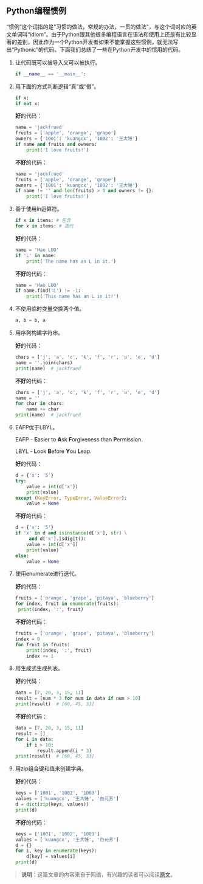 ## Python编程惯例

“惯例”这个词指的是“习惯的做法，常规的办法，一贯的做法”，与这个词对应的英文单词叫“idiom”。由于Python跟其他很多编程语言在语法和使用上还是有比较显著的差别，因此作为一个Python开发者如果不能掌握这些惯例，就无法写出“Pythonic”的代码。下面我们总结了一些在Python开发中的惯用的代码。

1. 让代码既可以被导入又可以被执行。

   ```Python
   if __name__ == '__main__':
   ```


2. 用下面的方式判断逻辑“真”或“假”。

   ```Python
   if x:
   if not x:
   ```

   **好**的代码：

   ```Python
   name = 'jackfrued'
   fruits = ['apple', 'orange', 'grape']
   owners = {'1001': 'kuangcx', '1002': '王大锤'}
   if name and fruits and owners:
       print('I love fruits!')
   ```

   **不好**的代码：

   ```Python
   name = 'jackfrued'
   fruits = ['apple', 'orange', 'grape']
   owners = {'1001': 'kuangcx', '1002': '王大锤'}
   if name != '' and len(fruits) > 0 and owners != {}:
       print('I love fruits!')
   ```

3. 善于使用in运算符。

   ```Python
   if x in items: # 包含
   for x in items: # 迭代
   ```

   **好**的代码：

   ```Python
   name = 'Hao LUO'
   if 'L' in name:
       print('The name has an L in it.')
   ```

   **不好**的代码：

   ```Python
   name = 'Hao LUO'
   if name.find('L') != -1:
       print('This name has an L in it!')
   ```

4. 不使用临时变量交换两个值。

   ```Python
   a, b = b, a
   ```

5. 用序列构建字符串。

   **好**的代码：

   ```Python
   chars = ['j', 'a', 'c', 'k', 'f', 'r', 'u', 'e', 'd']
   name = ''.join(chars)
   print(name)  # jackfrued
   ```

   **不好**的代码：

   ```Python
   chars = ['j', 'a', 'c', 'k', 'f', 'r', 'u', 'e', 'd']
   name = ''
   for char in chars:
       name += char
   print(name)  # jackfrued
   ```

6. EAFP优于LBYL。

   EAFP - **E**asier to **A**sk **F**orgiveness than **P**ermission.

   LBYL - **L**ook **B**efore **Y**ou **L**eap.

   **好**的代码：

   ```Python
   d = {'x': '5'}
   try:
       value = int(d['x'])
       print(value)
   except (KeyError, TypeError, ValueError):
       value = None
   ```

   **不好**的代码：

   ```Python
   d = {'x': '5'}
   if 'x' in d and isinstance(d['x'], str) \
   		and d['x'].isdigit():
       value = int(d['x'])
       print(value)
   else:
       value = None
   ```

7. 使用enumerate进行迭代。

   **好**的代码：

   ```Python
   fruits = ['orange', 'grape', 'pitaya', 'blueberry']
   for index, fruit in enumerate(fruits):
   	print(index, ':', fruit)
   ```

   **不好**的代码：

   ```Python
   fruits = ['orange', 'grape', 'pitaya', 'blueberry']
   index = 0
   for fruit in fruits:
       print(index, ':', fruit)
       index += 1
   ```

8. 用生成式生成列表。

   **好**的代码：

   ```Python
   data = [7, 20, 3, 15, 11]
   result = [num * 3 for num in data if num > 10]
   print(result)  # [60, 45, 33]
   ```

   **不好**的代码：

   ```Python
   data = [7, 20, 3, 15, 11]
   result = []
   for i in data:
       if i > 10:
           result.append(i * 3)
   print(result)  # [60, 45, 33]
   ```

9. 用zip组合键和值来创建字典。

   **好**的代码：

   ```Python
   keys = ['1001', '1002', '1003']
   values = ['kuangcx', '王大锤', '白元芳']
   d = dict(zip(keys, values))
   print(d)
   ```

   **不好**的代码：

   ```Python
   keys = ['1001', '1002', '1003']
   values = ['kuangcx', '王大锤', '白元芳']
   d = {}
   for i, key in enumerate(keys):
       d[key] = values[i]
   print(d)
   ```

> **说明**：这篇文章的内容来自于网络，有兴趣的读者可以阅读[原文](http://safehammad.com/downloads/python-idioms-2014-01-16.pdf)。

